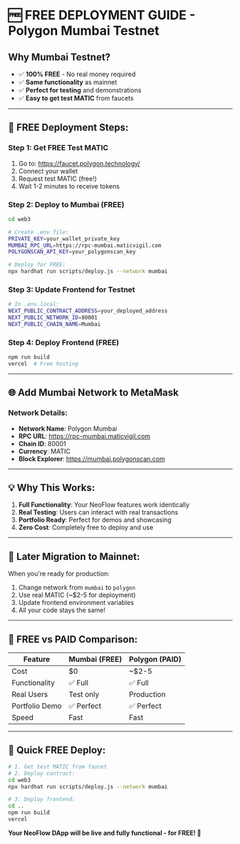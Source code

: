 # 🆓 FREE DEPLOYMENT GUIDE - Polygon Mumbai Testnet

## Why Mumbai Testnet?
- ✅ **100% FREE** - No real money required
- ✅ **Same functionality** as mainnet
- ✅ **Perfect for testing** and demonstrations
- ✅ **Easy to get test MATIC** from faucets

---

## 🚀 FREE Deployment Steps:

### Step 1: Get FREE Test MATIC
1. Go to: https://faucet.polygon.technology/
2. Connect your wallet
3. Request test MATIC (free!)
4. Wait 1-2 minutes to receive tokens

### Step 2: Deploy to Mumbai (FREE)
```bash
cd web3

# Create .env file:
PRIVATE_KEY=your_wallet_private_key
MUMBAI_RPC_URL=https://rpc-mumbai.maticvigil.com
POLYGONSCAN_API_KEY=your_polygonscan_key

# Deploy for FREE:
npx hardhat run scripts/deploy.js --network mumbai
```

### Step 3: Update Frontend for Testnet
```bash
# In .env.local:
NEXT_PUBLIC_CONTRACT_ADDRESS=your_deployed_address
NEXT_PUBLIC_NETWORK_ID=80001
NEXT_PUBLIC_CHAIN_NAME=Mumbai
```

### Step 4: Deploy Frontend (FREE)
```bash
npm run build
vercel  # Free hosting
```

---

## 🌐 Add Mumbai Network to MetaMask

### Network Details:
- **Network Name**: Polygon Mumbai
- **RPC URL**: https://rpc-mumbai.maticvigil.com
- **Chain ID**: 80001
- **Currency**: MATIC
- **Block Explorer**: https://mumbai.polygonscan.com

---

## 💡 Why This Works:

1. **Full Functionality**: Your NeoFlow features work identically
2. **Real Testing**: Users can interact with real transactions
3. **Portfolio Ready**: Perfect for demos and showcasing
4. **Zero Cost**: Completely free to deploy and use

---

## 🔄 Later Migration to Mainnet:

When you're ready for production:
1. Change network from `mumbai` to `polygon`
2. Use real MATIC (~$2-5 for deployment)
3. Update frontend environment variables
4. All your code stays the same!

---

## 🎯 FREE vs PAID Comparison:

| Feature | Mumbai (FREE) | Polygon (PAID) |
|---------|---------------|----------------|
| Cost | $0 | ~$2-5 |
| Functionality | ✅ Full | ✅ Full |
| Real Users | Test only | Production |
| Portfolio Demo | ✅ Perfect | ✅ Perfect |
| Speed | Fast | Fast |

---

## 🚀 Quick FREE Deploy:

```bash
# 1. Get test MATIC from faucet
# 2. Deploy contract:
cd web3
npx hardhat run scripts/deploy.js --network mumbai

# 3. Deploy frontend:
cd ..
npm run build
vercel
```

**Your NeoFlow DApp will be live and fully functional - for FREE! 🎉**
